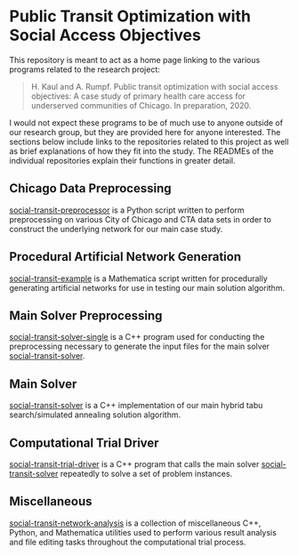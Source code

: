 # Public Transit Optimization with Social Access Objectives

This repository is meant to act as a home page linking to the various programs related to the research project:

> H. Kaul and A. Rumpf. Public transit optimization with social access objectives: A case study of primary health care access for underserved communities of Chicago. In preparation, 2020.

I would not expect these programs to be of much use to anyone outside of our research group, but they are provided here for anyone interested. The sections below include links to the repositories related to this project as well as brief explanations of how they fit into the study. The READMEs of the individual repositories explain their functions in greater detail.

## Chicago Data Preprocessing

[social-transit-preprocessor](https://github.com/adam-rumpf/social-transit-preprocessor) is a Python script written to perform preprocessing on various City of Chicago and CTA data sets in order to construct the underlying network for our main case study.

## Procedural Artificial Network Generation

[social-transit-example](https://github.com/adam-rumpf/social-transit-example) is a Mathematica script written for procedurally generating artificial networks for use in testing our main solution algorithm.

## Main Solver Preprocessing

[social-transit-solver-single](https://github.com/adam-rumpf/social-transit-solver-single) is a C++ program used for conducting the preprocessing necessary to generate the input files for the main solver [social-transit-solver](https://github.com/adam-rumpf/social-transit-solver).

## Main Solver

[social-transit-solver](https://github.com/adam-rumpf/social-transit-solver) is a C++ implementation of our main hybrid tabu search/simulated annealing solution algorithm.

## Computational Trial Driver

[social-transit-trial-driver](https://github.com/adam-rumpf/social-transit-trial-driver) is a C++ program that calls the main solver [social-transit-solver](https://github.com/adam-rumpf/social-transit-solver) repeatedly to solve a set of problem instances.

## Miscellaneous

[social-transit-network-analysis](https://github.com/adam-rumpf/social-transit-network-analysis) is a collection of miscellaneous C++, Python, and Mathematica utilities used to perform various result analysis and file editing tasks throughout the computational trial process.
